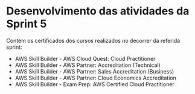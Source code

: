# Desenvolvimento das atividades da Sprint 5

Contém os certificados dos cursos realizados no decorrer da  referida sprint:

- AWS Skill Builder - AWS Cloud Quest: Cloud Practitioner
- AWS Skill Builder - AWS Partner: Accreditation (Technical)
- AWS Skill Builder - AWS Partner: Sales Accreditation (Business) 
- AWS Skill Builder - AWS Partner: Cloud Economics Accreditation
- AWS Skill Builder - Exam Prep: AWS Certified Cloud Practitioner